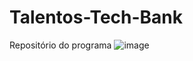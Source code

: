 # Talentos-Tech-Bank
Repositório do programa 
![image](https://user-images.githubusercontent.com/73603060/125992170-a295ef89-5013-4df1-bb50-b9a25d5b567c.png)

